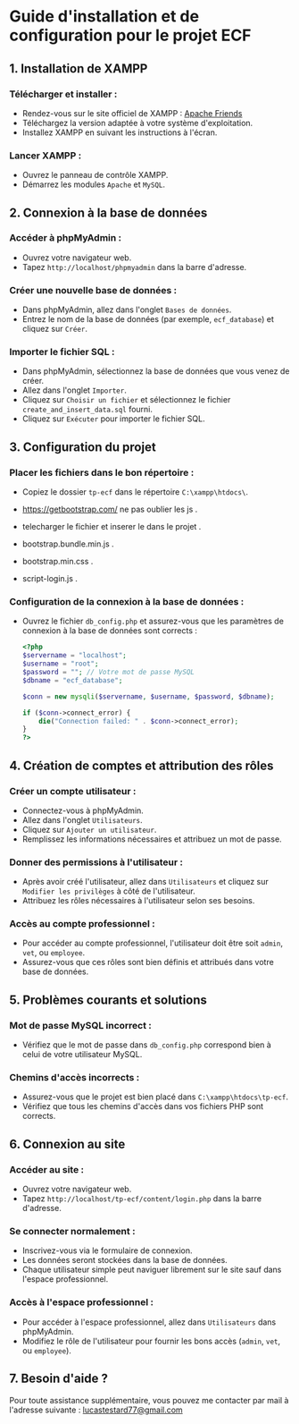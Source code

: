 # Guide d'installation et de configuration pour le projet ECF

## 1. Installation de XAMPP

### Télécharger et installer :
- Rendez-vous sur le site officiel de XAMPP : [Apache Friends](https://www.apachefriends.org/index.html)
- Téléchargez la version adaptée à votre système d'exploitation.
- Installez XAMPP en suivant les instructions à l'écran.

### Lancer XAMPP :
- Ouvrez le panneau de contrôle XAMPP.
- Démarrez les modules `Apache` et `MySQL`.

## 2. Connexion à la base de données

### Accéder à phpMyAdmin :
- Ouvrez votre navigateur web.
- Tapez `http://localhost/phpmyadmin` dans la barre d'adresse.

### Créer une nouvelle base de données :
- Dans phpMyAdmin, allez dans l'onglet `Bases de données`.
- Entrez le nom de la base de données (par exemple, `ecf_database`) et cliquez sur `Créer`.

### Importer le fichier SQL :
- Dans phpMyAdmin, sélectionnez la base de données que vous venez de créer.
- Allez dans l'onglet `Importer`.
- Cliquez sur `Choisir un fichier` et sélectionnez le fichier `create_and_insert_data.sql` fourni.
- Cliquez sur `Exécuter` pour importer le fichier SQL.

## 3. Configuration du projet

### Placer les fichiers dans le bon répertoire :
- Copiez le dossier `tp-ecf` dans le répertoire `C:\xampp\htdocs\`.

- https://getbootstrap.com/ ne pas oublier les js .
- telecharger le fichier et inserer le dans le projet .
- bootstrap.bundle.min.js .
- bootstrap.min.css .
- script-login.js .


### Configuration de la connexion à la base de données :
- Ouvrez le fichier `db_config.php` et assurez-vous que les paramètres de connexion à la base de données sont corrects :
  ```php
  <?php
  $servername = "localhost";
  $username = "root";
  $password = ""; // Votre mot de passe MySQL
  $dbname = "ecf_database";

  $conn = new mysqli($servername, $username, $password, $dbname);

  if ($conn->connect_error) {
      die("Connection failed: " . $conn->connect_error);
  }
  ?>

## 4. Création de comptes et attribution des rôles

### Créer un compte utilisateur :
- Connectez-vous à phpMyAdmin.
- Allez dans l'onglet `Utilisateurs`.
- Cliquez sur `Ajouter un utilisateur`.
- Remplissez les informations nécessaires et attribuez un mot de passe.

### Donner des permissions à l'utilisateur :
- Après avoir créé l'utilisateur, allez dans `Utilisateurs` et cliquez sur `Modifier les privilèges` à côté de l'utilisateur.
- Attribuez les rôles nécessaires à l'utilisateur selon ses besoins.

### Accès au compte professionnel :
- Pour accéder au compte professionnel, l'utilisateur doit être soit `admin`, `vet`, ou `employee`.
- Assurez-vous que ces rôles sont bien définis et attribués dans votre base de données.

## 5. Problèmes courants et solutions

### Mot de passe MySQL incorrect :
- Vérifiez que le mot de passe dans `db_config.php` correspond bien à celui de votre utilisateur MySQL.

### Chemins d'accès incorrects :
- Assurez-vous que le projet est bien placé dans `C:\xampp\htdocs\tp-ecf`.
- Vérifiez que tous les chemins d'accès dans vos fichiers PHP sont corrects.

## 6. Connexion au site

### Accéder au site :
- Ouvrez votre navigateur web.
- Tapez `http://localhost/tp-ecf/content/login.php` dans la barre d'adresse.

### Se connecter normalement :
- Inscrivez-vous via le formulaire de connexion.
- Les données seront stockées dans la base de données.
- Chaque utilisateur simple peut naviguer librement sur le site sauf dans l'espace professionnel.

### Accès à l'espace professionnel :
- Pour accéder à l'espace professionnel, allez dans `Utilisateurs` dans phpMyAdmin.
- Modifiez le rôle de l'utilisateur pour fournir les bons accès (`admin`, `vet`, ou `employee`).

## 7. Besoin d'aide ?
Pour toute assistance supplémentaire, vous pouvez me contacter par mail à l'adresse suivante : lucastestard77@gmail.com

